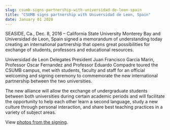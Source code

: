```yaml
---
slug: csumb-signs-partnership-with-universidad-de-leon-spain
title: "CSUMB signs partnership with Universidad de Leon, Spain"
date: January 01 2020
---
```


<p>SEASIDE, Ca., Dec. 8, 2016 – California State University Monterey Bay and Universidad de Leon, Spain signed a memorandum of understanding today creating an international partnership that opens great possibilities for exchange of students, professors and educational resources.</p><p>Universidad de Leon Delegates President Juan Francisco Garcia Marin, Professor Oscar Fernandez and Professor Eduardo Compadre toured the CSUMB campus, met with students, faculty and staff for an official welcoming and signing ceremony to commemorate the new international partnership between the two universities.
</p><p>The new alliance will allow the exchange of undergraduate students between both universities during certain academic periods and will facilitate the opportunity to help each other learn a second language, study a new culture through personal interaction, and share best teaching practices in a variety of subject areas.
</p><p>View <a href="https://www.flickr.com/photos/csumb/albums/72157675994836271">photos from the signing</a>.
</p>

